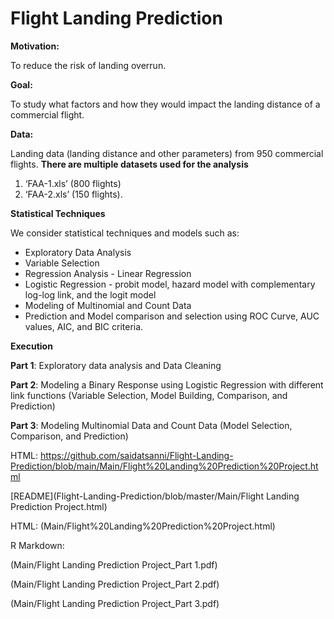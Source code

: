 # Flight Landing Prediction

**Motivation:** 

To reduce the risk of landing overrun.


**Goal:** 

To study what factors and how they would impact the landing distance of a commercial flight.


**Data:** 

Landing data (landing distance and other parameters) from 950 commercial flights. 
**There are multiple datasets used for the analysis**

1. ‘FAA-1.xls’ (800 flights)
2. ‘FAA-2.xls’ (150 flights).

**Statistical Techniques**


We consider statistical techniques and models such as:
* Exploratory Data Analysis
* Variable Selection
* Regression Analysis - Linear Regression
* Logistic Regression - probit model, hazard model with complementary log-log link, and the logit model
* Modeling of Multinomial and Count Data
* Prediction and Model comparison and selection using ROC Curve, AUC values, AIC, and BIC criteria.


**Execution**

**Part 1**: Exploratory data analysis and Data Cleaning 

**Part 2**: Modeling a Binary Response using Logistic Regression with different link functions (Variable Selection, Model Building, Comparison, and Prediction)

**Part 3**: Modeling Multinomial Data and Count Data (Model Selection, Comparison, and Prediction)

HTML: https://github.com/saidatsanni/Flight-Landing-Prediction/blob/main/Main/Flight%20Landing%20Prediction%20Project.html


[README](Flight-Landing-Prediction/blob/master/Main/Flight Landing Prediction Project.html)

HTML: (Main/Flight%20Landing%20Prediction%20Project.html)

R Markdown: 

(Main/Flight Landing Prediction Project_Part 1.pdf)

(Main/Flight Landing Prediction Project_Part 2.pdf)

(Main/Flight Landing Prediction Project_Part 3.pdf)

